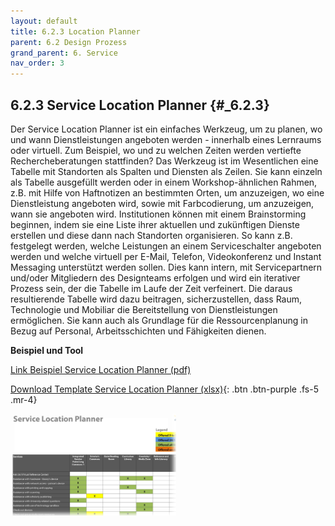 ```yaml
---
layout: default
title: 6.2.3 Location Planner
parent: 6.2 Design Prozess
grand_parent: 6. Service
nav_order: 3
---
```


## 6.2.3 Service Location Planner {#_6.2.3}

Der Service Location Planner ist ein einfaches Werkzeug, um zu planen,
wo und wann Dienstleistungen angeboten werden - innerhalb eines
Lernraums oder virtuell. Zum Beispiel, wo und zu welchen Zeiten werden
vertiefte Rechercheberatungen stattfinden? Das Werkzeug ist im
Wesentlichen eine Tabelle mit Standorten als Spalten und Diensten als
Zeilen. Sie kann einzeln als Tabelle ausgefüllt werden oder in einem
Workshop-ähnlichen Rahmen, z.B. mit Hilfe von Haftnotizen an bestimmten
Orten, um anzuzeigen, wo eine Dienstleistung angeboten wird, sowie mit
Farbcodierung, um anzuzeigen, wann sie angeboten wird. Institutionen
können mit einem Brainstorming beginnen, indem sie eine Liste ihrer
aktuellen und zukünftigen Dienste erstellen und diese dann nach
Standorten organisieren. So kann z.B. festgelegt werden, welche
Leistungen an einem Serviceschalter angeboten werden und welche virtuell
per E-Mail, Telefon, Videokonferenz und Instant Messaging unterstützt werden sollen.
Dies kann intern, mit Servicepartnern und/oder Mitgliedern des
Designteams erfolgen und wird ein iterativer Prozess sein, der die
Tabelle im Laufe der Zeit verfeinert. Die daraus resultierende Tabelle
wird dazu beitragen, sicherzustellen, dass Raum, Technologie und
Mobiliar die Bereitstellung von Dienstleistungen ermöglichen. Sie kann
auch als Grundlage für die Ressourcenplanung in Bezug auf Personal,
Arbeitsschichten und Fähigkeiten dienen.

**Beispiel und Tool**

[Link Beispiel Service Location Planner (pdf)](https://learningspacetoolkit.org/wp-content/uploads/Service-Location-Planner-Example1.pdf)

[Download Template Service Location Planner (xlsx)](media/tools/DE_Service_Location_Planner.xlsx){: .btn .btn-purple .fs-5 .mr-4}

<img src="./media/image3.png" style="width:2.75539in;height:1.69792in" alt="Example Service Location Planner" />
